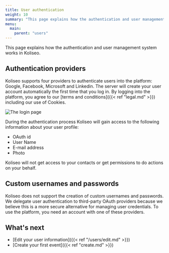 ```yaml
---
title: User authentication
weight: 10
summary: "This page explains how the authentication and user management system works in Koliseo."
menu:
  main:
    parent: "users"
---
```


This page explains how the authentication and user management system works in Koliseo.

## Authentication providers

Koliseo supports four providers to authenticate users into the platform: Google, Facebook, Microsoft and Linkedin. The server will create your user account automatically the first time that you log in. By logging into the platform, you agree to our [terms and conditions]({{< ref "legal.md" >}}) including our use of Cookies.

![The login page](/img/screenshots/users/login.jpg)

During the authentication process Koliseo will gain access to the following information about your user profile:

- OAuth id
- User Name
- E-mail address
- Photo

Koliseo will not get access to your contacts or get permissions to do actions on your behalf.

## Custom usernames and passwords

Koliseo does not support the creation of custom usernames and passwords. We delegate user authentication to third-party OAuth providers because we believe this is a more secure alternative for managing user credentials. To use the platform, you need an account with one of these providers.

## What's next

- [Edit your user information]({{< ref "/users/edit.md" >}})
- [Create your first event]({{< ref "create.md" >}})
